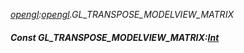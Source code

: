 _[opengl](../../modules/opengl/opengl-module.md):[opengl](../../modules/opengl/opengl-module.md).GL\_TRANSPOSE\_MODELVIEW\_MATRIX_
##### Const GL\_TRANSPOSE\_MODELVIEW\_MATRIX:[Int](../../modules/wonkey/wonkey-types-int.md)
